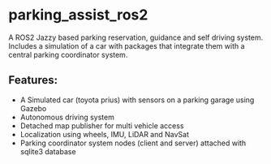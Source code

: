 # parking_assist_ros2

A ROS2 Jazzy based parking reservation, guidance and self driving system. Includes a simulation of a car 
with packages that integrate them with a central parking coordinator system.

## Features:
- A Simulated car (toyota prius) with sensors on a parking garage using Gazebo
- Autonomous driving system
- Detached map publisher for multi vehicle access
- Localization using wheels, IMU, LiDAR and NavSat
- Parking coordinator system nodes (client and server) attached with sqlite3 database
